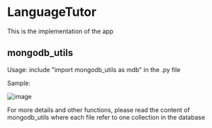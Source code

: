 # **LanguageTutor**
This is the implementation of the app


## mongodb_utils
Usage: include "import mongodb_utils as mdb" in the .py file

Sample: 

![image](https://github.com/user-attachments/assets/80de5741-6d1e-4ff5-b67d-e5f461712d65)



For more details and other functions, please read the content of mongodb_utils where each file refer to one collection in the database
